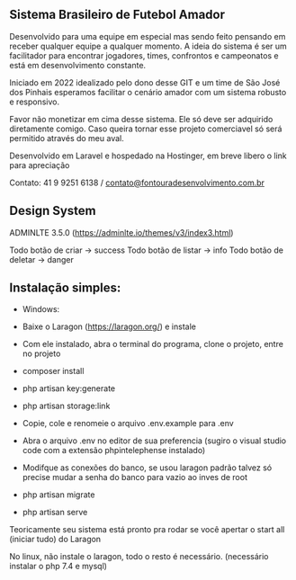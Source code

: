 ## Sistema Brasileiro de Futebol Amador

Desenvolvido para uma equipe em especial mas sendo feito pensando em receber qualquer equipe a qualquer momento. A ideia do sistema
é ser um facilitador para encontrar jogadores, times, confrontos e campeonatos e está em desenvolvimento constante. 

Iniciado em 2022 idealizado pelo dono desse GIT e um time de São José dos Pinhais esperamos facilitar o cenário amador com um sistema 
robusto e responsivo.

Favor não monetizar em cima desse sistema. Ele só deve ser adquirido diretamente comigo. Caso queira tornar esse projeto comerciavel
só será permitido através do meu aval.

Desenvolvido em Laravel e hospedado na Hostinger, em breve libero o link para apreciação

Contato: 41 9 9251 6138 / contato@fontouradesenvolvimento.com.br

## Design System
ADMINLTE 3.5.0 (https://adminlte.io/themes/v3/index3.html)

Todo botão de criar -> success
Todo botão de listar -> info
Todo botão de deletar -> danger

## Instalação simples:
- Windows:

- Baixe o Laragon (https://laragon.org/) e instale
- Com ele instalado, abra o terminal do programa, clone o projeto, entre no projeto
- composer install
- php artisan key:generate
- php artisan storage:link
- Copie, cole e renomeie o arquivo .env.example para .env
- Abra o arquivo .env no editor de sua preferencia (sugiro o visual studio code com a extensão phpintelephense instalado)
- Modifque as conexões do banco, se usou laragon padrão talvez só precise mudar a senha do banco para vazio ao inves de root
- php artisan migrate
- php artisan serve

Teoricamente seu sistema está pronto pra rodar se você apertar o start all (iniciar tudo) do Laragon

No linux, não instale o laragon, todo o resto é necessário. (necessário instalar o php 7.4 e mysql)